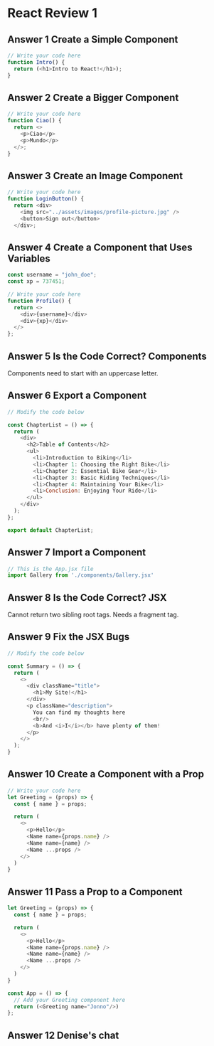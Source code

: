 # React Review 1

## Answer 1 Create a Simple Component

```js
// Write your code here
function Intro() {
  return (<h1>Intro to React!</h1>);
}
```

## Answer 2 Create a Bigger Component

```js
// Write your code here
function Ciao() {
  return <>
    <p>Ciao</p>
    <p>Mundo</p>
  </>;
}
```

## Answer 3 Create an Image Component

```js
// Write your code here
function LoginButton() {
  return <div>
    <img src="../assets/images/profile-picture.jpg" />
    <button>Sign out</button>
  </div>;
```

## Answer 4 Create a Component that Uses Variables

```js
const username = "john_doe";
const xp = 737451;

// Write your code here
function Profile() {
  return <>
    <div>{username}</div>
    <div>{xp}</div>
  </>
};
```

## Answer 5 Is the Code Correct? Components
Components need to start with an uppercase letter.


## Answer 6 Export a Component

```js
// Modify the code below

const ChapterList = () => {
  return (
    <div>
      <h2>Table of Contents</h2>
      <ul>
        <li>Introduction to Biking</li>
        <li>Chapter 1: Choosing the Right Bike</li>
        <li>Chapter 2: Essential Bike Gear</li>
        <li>Chapter 3: Basic Riding Techniques</li>
        <li>Chapter 4: Maintaining Your Bike</li>
        <li>Conclusion: Enjoying Your Ride</li>
      </ul>
    </div>
  );
};

export default ChapterList;
```

## Answer 7 Import a Component

```js
// This is the App.jsx file
import Gallery from './components/Gallery.jsx'
```

## Answer 8 Is the Code Correct? JSX
Cannot return two sibling root tags. Needs a fragment tag.

## Answer 9 Fix the JSX Bugs

```js
// Modify the code below

const Summary = () => {
  return (
    <>
      <div className="title">
        <h1>My Site!</h1>
      </div>
      <p className="description">
        You can find my thoughts here
        <br/>
        <b>And <i>I</i></b> have plenty of them!
      </p>
    </>
  );
}
```

## Answer 10 Create a Component with a Prop

```js
// Write your code here
let Greeting = (props) => {
  const { name } = props;

  return (
    <>
      <p>Hello</p>
      <Name name={props.name} />
      <Name name={name} />
      <Name ...props />
    </>
  )
}
```

## Answer 11 Pass a Prop to a Component

```js
let Greeting = (props) => {
  const { name } = props;

  return (
    <>
      <p>Hello</p>
      <Name name={props.name} />
      <Name name={name} />
      <Name ...props />
    </>
  )
}

const App = () => {
  // Add your Greeting component here
  return (<Greeting name="Jonno"/>)
};
```

## Answer 12 Denise's chat


